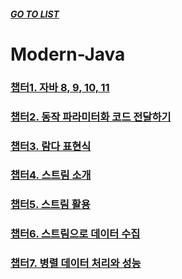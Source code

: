 ##### [GO TO LIST](../../../../../README.md)

# Modern-Java

### [챕터1. 자바 8, 9, 10, 11](chapter1/README.md)
### [챕터2. 동작 파라미터화 코드 전달하기](./chapter2/README.md) 
### [챕터3. 람다 표현식](./chapter3/README.md) 
### [챕터4. 스트림 소개](./chapter4/README.md) 
### [챕터5. 스트림 활용](./chapter5/README.md) 
### [챕터6. 스트림으로 데이터 수집](./chapter6/README.md) 
### [챕터7. 병렬 데이터 처리와 성능](./chapter7/README.md)
